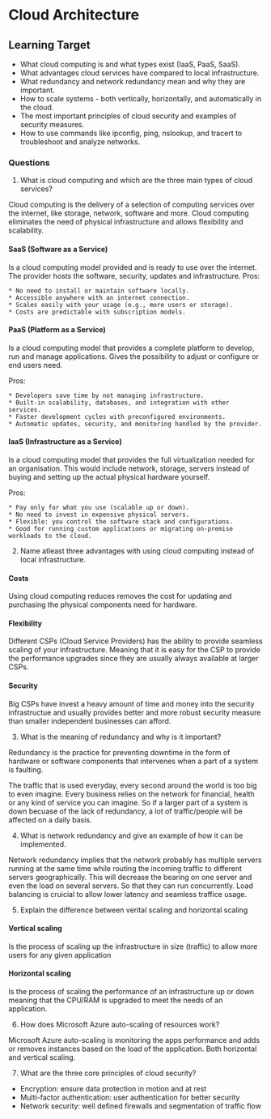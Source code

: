 # Cloud Architecture

## Learning Target

* What cloud computing is and what types exist (IaaS, PaaS, SaaS).
* What advantages cloud services have compared to local infrastructure.
* What redundancy and network redundancy mean and why they are important.
* How to scale systems - both vertically, horizontally, and automatically in the cloud.
* The most important principles of cloud security and examples of security measures.
* How to use commands like ipconfig, ping, nslookup, and tracert to troubleshoot and analyze networks.

### Questions

1. What is cloud computing and which are the three main types of cloud services?
  
Cloud computing is the delivery of a selection of computing services over the internet, like storage, network, software and more. Cloud computing eliminates the need of physical infrastructure and allows flexibility and scalability.

#### SaaS (Software as a Service)

  Is a cloud computing model provided and is ready to use over the internet. The provider hosts the software, security, updates and infrastructure.
  Pros:

    * No need to install or maintain software locally.
    * Accessible anywhere with an internet connection.
    * Scales easily with your usage (e.g., more users or storage).
    * Costs are predictable with subscription models.

#### PaaS (Platform as a Service)

  Is a cloud computing model that provides a complete platform to develop, run and manage applications. Gives the possibility to adjust or configure or end users need.

  Pros:

    * Developers save time by not managing infrastructure.
    * Built-in scalability, databases, and integration with other services.
    * Faster development cycles with preconfigured environments.
    * Automatic updates, security, and monitoring handled by the provider.

#### IaaS (Infrastructure as a Service)

  Is a cloud computing model that provides the full virtualization needed for an organisation. This would include network, storage, servers instead of buying and setting up the actual physical hardware yourself.
  
  Pros:

    * Pay only for what you use (scalable up or down).
    * No need to invest in expensive physical servers.
    * Flexible: you control the software stack and configurations.
    * Good for running custom applications or migrating on-premise workloads to the cloud.

2. Name atleast three advantages with using cloud computing instead of local infrastructure.

#### Costs

Using cloud computing reduces removes the cost for updating and purchasing the physical components need for hardware.

#### Flexibility

Different CSPs (Cloud Service Providers) has the ability to provide seamless scaling of your infrastructure. Meaning that it is easy for the CSP to provide the performance upgrades since they are usually always available at larger CSPs.

#### Security

Big CSPs have invest a heavy amount of time and money into the security infrastructue and usually provides better and more robust security measure than smaller independent businesses can afford.

3. What is the meaning of redundancy and why is it important?

Redundancy is the practice for preventing downtime in the form of hardware or software components that intervenes when a part of a system is faulting.

The traffic that is used everyday, every second around the world is too big to even imagine. Every business relies on the network for financial, health or any kind of service you can imagine. So if a larger part of a system is down becuase of the lack of redundancy, a lot of traffic/people will be affected on a daily basis.

4. What is network redundancy and give an example of how it can be implemented.

Network redundancy implies that the network probably has multiple servers running at the same time while routing the incoming traffic to different servers geographically. This will decrease the bearing on one server and even the load on several servers. So that they can run concurrently. Load balancing is cruicial to allow lower latency and seamless traffice usage.

5. Explain the difference between verital scaling and horizontal scaling

#### Vertical scaling

Is the process of scaling up the infrastructure in size (traffic) to allow more users for any given application

#### Horizontal scaling

Is the process of scaling the performance of an infrastructure up or down meaning that the CPU/RAM is upgraded to meet the needs of an application.

6. How does Microsoft Azure auto-scaling of resources work?

Microsoft Azure auto-scaling is monitoring the apps performance and adds or removes instances based on the load of the application. Both horizontal and vertical scaling.

7. What are the three core principles of cloud security?

  * Encryption: ensure data protection in motion and at rest
  * Multi-factor authentication: user authentication for better security
  * Network security: well defined firewalls and segmentation of traffic flow
